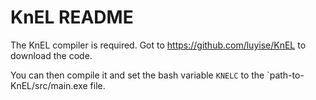 # KnEL README

The KnEL compiler is required. Got to https://github.com/luyise/KnEL to download the code.

You can then compile it and set the bash variable `KNELC` to the `path-to-KnEL/src/main.exe file.